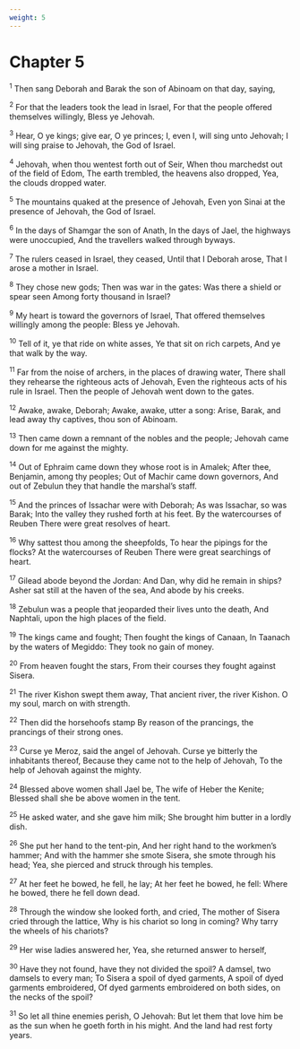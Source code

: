 ```yaml
---
weight: 5
---
```


# Chapter 5

<sup>1</sup> Then sang Deborah and Barak the son of Abinoam on that day, saying, 

<sup>2</sup> For that the leaders took the lead in Israel, For that the people offered themselves willingly, Bless ye Jehovah. 

<sup>3</sup> Hear, O ye kings; give ear, O ye princes; I, even I, will sing unto Jehovah; I will sing praise to Jehovah, the God of Israel. 

<sup>4</sup> Jehovah, when thou wentest forth out of Seir, When thou marchedst out of the field of Edom, The earth trembled, the heavens also dropped, Yea, the clouds dropped water. 

<sup>5</sup> The mountains quaked at the presence of Jehovah, Even yon Sinai at the presence of Jehovah, the God of Israel. 

<sup>6</sup> In the days of Shamgar the son of Anath, In the days of Jael, the highways were unoccupied, And the travellers walked through byways. 

<sup>7</sup> The rulers ceased in Israel, they ceased, Until that I Deborah arose, That I arose a mother in Israel. 

<sup>8</sup> They chose new gods; Then was war in the gates: Was there a shield or spear seen Among forty thousand in Israel? 

<sup>9</sup> My heart is toward the governors of Israel, That offered themselves willingly among the people: Bless ye Jehovah. 

<sup>10</sup> Tell of it, ye that ride on white asses, Ye that sit on rich carpets, And ye that walk by the way. 

<sup>11</sup> Far from the noise of archers, in the places of drawing water, There shall they rehearse the righteous acts of Jehovah, Even the righteous acts of his rule in Israel. Then the people of Jehovah went down to the gates. 

<sup>12</sup> Awake, awake, Deborah; Awake, awake, utter a song: Arise, Barak, and lead away thy captives, thou son of Abinoam. 

<sup>13</sup> Then came down a remnant of the nobles and the people; Jehovah came down for me against the mighty. 

<sup>14</sup> Out of Ephraim came down they whose root is in Amalek; After thee, Benjamin, among thy peoples; Out of Machir came down governors, And out of Zebulun they that handle the marshal’s staff. 

<sup>15</sup> And the princes of Issachar were with Deborah; As was Issachar, so was Barak; Into the valley they rushed forth at his feet. By the watercourses of Reuben There were great resolves of heart. 

<sup>16</sup> Why sattest thou among the sheepfolds, To hear the pipings for the flocks? At the watercourses of Reuben There were great searchings of heart. 

<sup>17</sup> Gilead abode beyond the Jordan: And Dan, why did he remain in ships? Asher sat still at the haven of the sea, And abode by his creeks. 

<sup>18</sup> Zebulun was a people that jeoparded their lives unto the death, And Naphtali, upon the high places of the field. 

<sup>19</sup> The kings came and fought; Then fought the kings of Canaan, In Taanach by the waters of Megiddo: They took no gain of money. 

<sup>20</sup> From heaven fought the stars, From their courses they fought against Sisera. 

<sup>21</sup> The river Kishon swept them away, That ancient river, the river Kishon. O my soul, march on with strength. 

<sup>22</sup> Then did the horsehoofs stamp By reason of the prancings, the prancings of their strong ones. 

<sup>23</sup> Curse ye Meroz, said the angel of Jehovah. Curse ye bitterly the inhabitants thereof, Because they came not to the help of Jehovah, To the help of Jehovah against the mighty. 

<sup>24</sup> Blessed above women shall Jael be, The wife of Heber the Kenite; Blessed shall she be above women in the tent. 

<sup>25</sup> He asked water, and she gave him milk; She brought him butter in a lordly dish. 

<sup>26</sup> She put her hand to the tent-pin, And her right hand to the workmen’s hammer; And with the hammer she smote Sisera, she smote through his head; Yea, she pierced and struck through his temples. 

<sup>27</sup> At her feet he bowed, he fell, he lay; At her feet he bowed, he fell: Where he bowed, there he fell down dead. 

<sup>28</sup> Through the window she looked forth, and cried, The mother of Sisera cried through the lattice, Why is his chariot so long in coming? Why tarry the wheels of his chariots? 

<sup>29</sup> Her wise ladies answered her, Yea, she returned answer to herself, 

<sup>30</sup> Have they not found, have they not divided the spoil? A damsel, two damsels to every man; To Sisera a spoil of dyed garments, A spoil of dyed garments embroidered, Of dyed garments embroidered on both sides, on the necks of the spoil? 

<sup>31</sup> So let all thine enemies perish, O Jehovah: But let them that love him be as the sun when he goeth forth in his might. And the land had rest forty years. 


